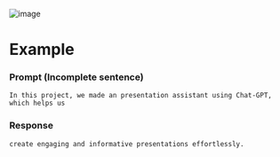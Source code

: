 ![image](https://github.com/user-attachments/assets/cf15ac84-9909-45ed-b928-fb3342acdc0d)

# Example
### Prompt (Incomplete sentence)
```
In this project, we made an presentation assistant using Chat-GPT, which helps us 
```

### Response
```
create engaging and informative presentations effortlessly.
```
